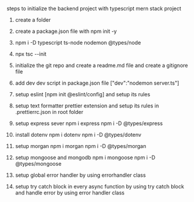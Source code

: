 steps to initialize the backend project with typescript mern stack project
1. create a folder
2. create a package.json file with npm init -y
3. npm i -D typescript ts-node nodemon @types/node
4. npx tsc --init
5. initialize the git repo and create a readme.md file and create a gitignore file
6. add dev dev script in package.json file ["dev":"nodemon server.ts"]
7. setup eslint [npm init @eslint/config] and setup its rules
8. setup text formatter prettier extension and setup its rules in .prettierrc.json in root folder

9. setup express sever
    npm i express
    npm i -D @types/express

10. install dotenv
    npm i dotenv
    npm i -D @types/dotenv

11. setup morgan
    npm i morgan
    npm i -D @types/morgan

12. setup mongoose and mongodb
    npm i mongoose
    npm i -D @types/mongoose

13. setup global error handler
    by using errorhandler class

14. setup try catch block in every async function
    by using try catch block 
    and handle error by using error handler class